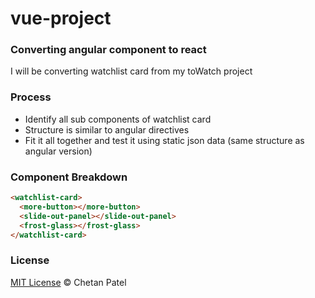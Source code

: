 # vue-project
### Converting angular component to react
I will be converting watchlist card from my toWatch project

### Process
- Identify all sub components of watchlist card
- Structure is similar to angular directives
- Fit it all together and test it using static json data (same structure as angular version)

### Component Breakdown
```html
<watchlist-card>
  <more-button></more-button>
  <slide-out-panel></slide-out-panel>
  <frost-glass></frost-glass>      
</watchlist-card>
```
<!-- 
### Converted Component
[Complete Component](https://chetanpate1.github.io/vue-project/) -->

### License
[MIT License](https://github.com/ChetanPate1/vue-project/blob/master/LICENCE)
© Chetan Patel
